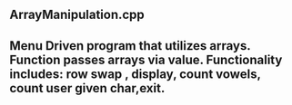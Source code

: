 ArrayManipulation.cpp
------------------------
Menu Driven program that utilizes arrays. 
Function passes arrays via value. 
Functionality includes: row swap , display, count vowels, count user given char,exit.
------------------------
